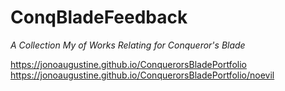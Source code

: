 # ConqBladeFeedback
*A Collection My of Works Relating for Conqueror's Blade*

https://jonoaugustine.github.io/ConquerorsBladePortfolio
https://jonoaugustine.github.io/ConquerorsBladePortfolio/noevil